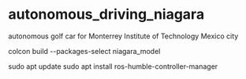# autonomous_driving_niagara
 autonomous golf car for Monterrey Institute of Technology Mexico city
 
 colcon build --packages-select niagara_model
 
 sudo apt update
sudo apt install ros-humble-controller-manager

